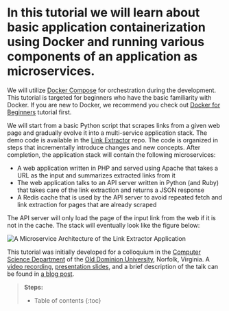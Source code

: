 # In this tutorial we will learn about basic application containerization using Docker and running various components of an application as microservices.
We will utilize [Docker Compose](https://docs.docker.com/compose/) for orchestration during the development.
This tutorial is targeted for beginners who have the basic familiarity with Docker.
If you are new to Docker, we recommend you check out [Docker for Beginners](/beginner-linux) tutorial first.

We will start from a basic Python script that scrapes links from a given web page and gradually evolve it into a multi-service application stack.
The demo code is available in the [Link Extractor](https://github.com/ibnesayeed/linkextractor) repo.
The code is organized in steps that incrementally introduce changes and new concepts.
After completion, the application stack will contain the following microservices:

- A web application written in PHP and served using Apache that takes a URL as the input and summarizes extracted links from it
- The web application talks to an API server written in Python (and Ruby) that takes care of the link extraction and returns a JSON response
- A Redis cache that is used by the API server to avoid repeated fetch and link extraction for pages that are already scraped

The API server will only load the page of the input link from the web if it is not in the cache.
The stack will eventually look like the figure below:

![A Microservice Architecture of the Link Extractor Application](/images/linkextractor-microservice-diagram.png)

This tutorial was initially developed for a colloquium in the [Computer Science Department](https://odu.edu/compsci) of the [Old Dominion University](https://www.odu.edu/), Norfolk, Virginia. A [video recording](https://www.youtube.com/watch?v=Y_X0F2FgYm8), [presentation slides](https://www.slideshare.net/ibnesayeed/introducing-docker-application-containerization-service-orchestration), and a brief description of the talk can be found in [a blog post](https://ws-dl.blogspot.com/2017/12/2017-12-03-introducing-docker.html).

> **Steps:**
>
> - Table of contents
>   {:toc}
